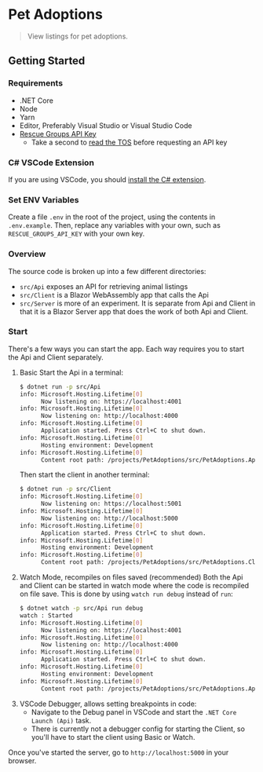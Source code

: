 # Pet Adoptions

> View listings for pet adoptions.

## Getting Started

### Requirements

- .NET Core
- Node
- Yarn
- Editor, Preferably Visual Studio or Visual Studio Code
- [Rescue Groups API Key](https://rescuegroups.org/services/request-an-api-key/)
  - Take a second to [read the TOS](https://rescuegroups.org/api-terms-of-service/) before requesting an API key

### C# VSCode Extension

If you are using VSCode, you should [install the C# extension](https://marketplace.visualstudio.com/items?itemName=ms-dotnettools.csharp).

### Set ENV Variables

Create a file `.env` in the root of the project, using the contents in `.env.example`. Then, replace any variables with your own, such as `RESCUE_GROUPS_API_KEY` with your own key.

### Overview

The source code is broken up into a few different directories:
- `src/Api` exposes an API for retrieving animal listings
- `src/Client` is a Blazor WebAssembly app that calls the Api
- `src/Server` is more of an experiment. It is separate from Api and Client in that it is a Blazor Server app that does the work of both Api and Client.

### Start

There's a few ways you can start the app. Each way requires you to start the Api and Client separately.

1. Basic
    Start the Api in a terminal:
    ```sh
    $ dotnet run -p src/Api
    info: Microsoft.Hosting.Lifetime[0]
          Now listening on: https://localhost:4001
    info: Microsoft.Hosting.Lifetime[0]
          Now listening on: http://localhost:4000
    info: Microsoft.Hosting.Lifetime[0]
          Application started. Press Ctrl+C to shut down.
    info: Microsoft.Hosting.Lifetime[0]
          Hosting environment: Development
    info: Microsoft.Hosting.Lifetime[0]
          Content root path: /projects/PetAdoptions/src/PetAdoptions.Api
    ```
    Then start the client in another terminal:
    ```sh
    $ dotnet run -p src/Client
    info: Microsoft.Hosting.Lifetime[0]
          Now listening on: https://localhost:5001
    info: Microsoft.Hosting.Lifetime[0]
          Now listening on: http://localhost:5000
    info: Microsoft.Hosting.Lifetime[0]
          Application started. Press Ctrl+C to shut down.
    info: Microsoft.Hosting.Lifetime[0]
          Hosting environment: Development
    info: Microsoft.Hosting.Lifetime[0]
          Content root path: /projects/PetAdoptions/src/PetAdoptions.Client
    ```
1. Watch Mode, recompiles on files saved (recommended)
    Both the Api and Client can be started in watch mode where the code is recompiled on file save. This is done by using `watch run debug` instead of `run`:
    ```sh
    $ dotnet watch -p src/Api run debug
    watch : Started
    info: Microsoft.Hosting.Lifetime[0]
          Now listening on: https://localhost:4001
    info: Microsoft.Hosting.Lifetime[0]
          Now listening on: http://localhost:4000
    info: Microsoft.Hosting.Lifetime[0]
          Application started. Press Ctrl+C to shut down.
    info: Microsoft.Hosting.Lifetime[0]
          Hosting environment: Development
    info: Microsoft.Hosting.Lifetime[0]
          Content root path: /projects/PetAdoptions/src/PetAdoptions.Api
    ```
1. VSCode Debugger, allows setting breakpoints in code:
    - Navigate to the Debug panel in VSCode and start the `.NET Core Launch (Api)` task.
    - There is currently not a debugger config for starting the Client, so you'll have to start the client using Basic or Watch.

Once you've started the server, go to `http://localhost:5000` in your browser.
